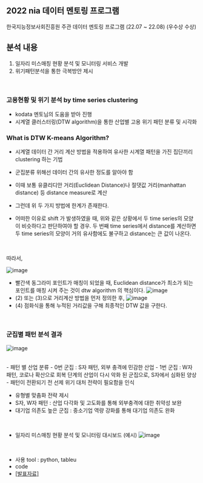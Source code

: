 ## 2022 nia 데이터 멘토링 프로그램

한국지능정보사회진흥원 주관 데이터 멘토링 프로그램 (22.07 ~ 22.08) (우수상 수상)

## 분석 내용
1) 일자리 미스매칭 현황 분석 및 모니터링 서비스 개발
2) 위기패턴분석을 통한 극복방안 제시

<br/>

### 고용현황 및 위기 분석 by time series clustering
- kodata 멘토님의 도움을 받아 진행
- 시계열 클러스터링(DTW algorithm)을 통한 산업별 고용 위기 패턴 분류 및 시각화


### What is DTW K-means Algorithm?
- 시계열 데이터 간 거리 계산 방법을 적용하여 유사한 시계열 패턴을 가진 집단끼리 clustering 하는 기법
- 군집분류 위해선 데이터 간의 유사한 정도를 알아야 함
- 이때 보통 유클리디안 거리(Euclidean Distance)나 절댓값 거리(manhattan distance) 등 distance measure로 계산
- 그런데 위 두 가지 방법에 한계가 존재한다.

- 어떠한 이유로 shift 가 발생하였을 때, 위와 같은 상황에서 두 time series의 모양이 비슷하다고 판단하여야 할 경우. 두 번째 time series에서 distance를 계산하면 두 time series의 모양이 거의 유사함에도 불구하고 distance는 큰 값이 나온다.
<br/>

따라서, 
<br/>

![image](https://github.com/dhye1/nia-data_metoring_Employment_Crisis_Analysis/assets/96327142/3945602b-00ff-4ab8-a5bb-c4fef8387603)
<br/>

- 빨간색 동그라미 포인트가 매칭이 되었을 때, Euclidean distance가 최소가 되는 포인트를 매칭 시켜 주는 것이 dtw algorithm 의 핵심이다.
![image](https://github.com/dhye1/nia-data_metoring_Employment_Crisis_Analysis/assets/96327142/bfbf782e-83d1-4e5f-ac27-727066465797)
- (2) 또는 (3)으로 거리계산 방법을 먼저 정의한 후, 
![image](https://github.com/dhye1/nia-data_metoring_Employment_Crisis_Analysis/assets/96327142/b03ddf88-6d39-4cd3-b60e-99a882736dc8)
- (4) 점화식을 통해 누적된 거리값을 구해 최종적인 DTW 값을 구한다.

<br/>

### 군집별 패턴 분석 결과
![image](https://github.com/dhye1/nia-data_metoring_Employment_Crisis_Analysis/assets/96327142/286330c7-459f-4b43-92fd-87866bb703dd)

<br/>
- 패턴 별 산업 분류
- 0번 군집 : S자 패턴, 외부 충격에 민감한 산업
- 1번 군집 : W자 패턴, 코로나 확산으로 회복 단계의 산업이 다시 악화 된 군집으로, S자에서 심화된 양상
- 패턴이 전환되기 전 선제 위기 대처 전략이 필요함을 인식

<br/>

- 유형별 맞춤화 전략 제시
- S자, W자 패턴 : 산업 다각화 및 고도화를 통해 외부충격에 대한 취약성 보완
- 대기업 의존도 높은 군집 : 중소기업 역량 강화를 통해 대기업 의존도 완화

<br/>


- 일자리 미스매칭 현황 분석 및 모니터링 대시보드
(예시)
![image](https://github.com/dhye1/nia-data_metoring_Employment_Crisis_Analysis/assets/96327142/aef27ff9-bb70-4c90-92cd-d742d75c10fb)
<br/>

- 사용 tool : python, tableu
- code
- [[발표자료]](https://github.com/dhye1/nia-data_metoring_Employment_Crisis_Analysis/blob/main/%EA%B3%A0%EC%9A%A9%EC%9C%84%EA%B8%B0%EB%B6%84%EC%84%9D_%EB%B0%9C%ED%91%9C%EC%9E%90%EB%A3%8C.pdf)
